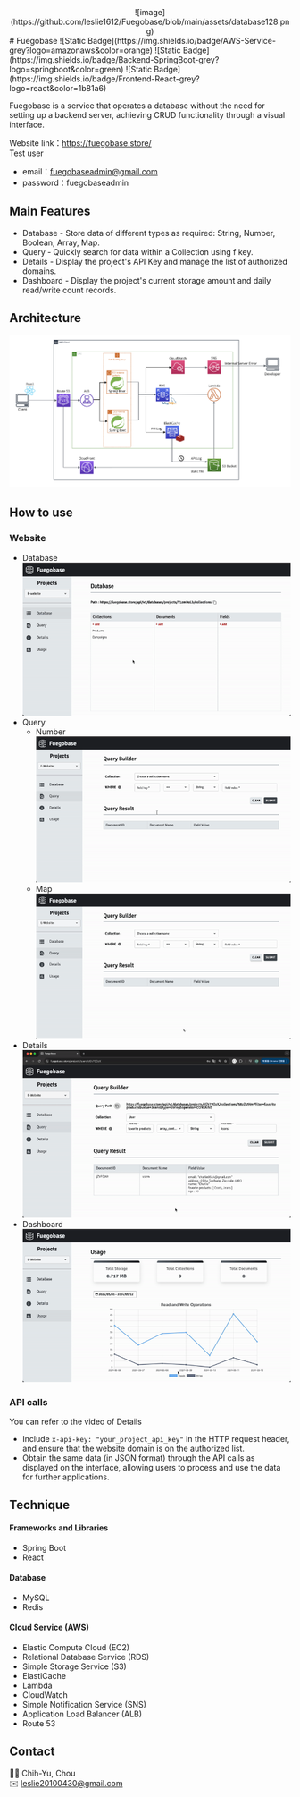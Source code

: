 <center>![image](https://github.com/leslie1612/Fuegobase/blob/main/assets/database128.png)</center>
# Fuegobase
![Static Badge](https://img.shields.io/badge/AWS-Service-grey?logo=amazonaws&color=orange) ![Static Badge](https://img.shields.io/badge/Backend-SpringBoot-grey?logo=springboot&color=green) 
![Static Badge](https://img.shields.io/badge/Frontend-React-grey?logo=react&color=1b81a6)

Fuegobase is a service that operates a database without the need for setting up a backend server, achieving CRUD functionality through a visual interface.  

Website link：https://fuegobase.store/  
Test user  
- email：fuegobaseadmin@gmail.com   
- password：fuegobaseadmin  

## Main Features
- Database - Store data of different types as required: String, Number, Boolean, Array, Map.
- Query - Quickly search for data within a Collection using f key.
- Details - Display the project's API Key and manage the list of authorized domains.
- Dashboard - Display the project's current storage amount and daily read/write count records.

## Architecture
![image](https://github.com/leslie1612/Fuegobase/blob/main/assets/fuegobase-infrastructure.png)

## How to use
### Website 
- Database
![image](https://github.com/leslie1612/Fuegobase/blob/main/assets/fuegobase-database-converter.gif)
- Query
	- Number     
	![image](https://github.com/leslie1612/Fuegobase/blob/main/assets/fuegobase-query-number-converter.gif)    
	- Map    
   	![image](https://github.com/leslie1612/Fuegobase/blob/main/assets/fuegobase-query-map-converter.gif)    
- Details    
  	![image](https://github.com/leslie1612/Fuegobase/blob/main/assets/fuegobase-details-converter.gif)     
- Dashboard     
	![image](https://github.com/leslie1612/Fuegobase/blob/main/assets/fuegobase-date-pick-converter.gif)     

### API calls
You can refer to the video of Details
- Include `x-api-key: "your_project_api_key"` in the HTTP request header, and ensure that the website domain is on the authorized list.
- Obtain the same data (in JSON format) through the API calls as displayed on the interface, allowing users to process and use the data for further applications.

## Technique
#### Frameworks and Libraries
- Spring Boot
- React
#### Database 
- MySQL
- Redis
#### Cloud Service (AWS)
- Elastic Compute Cloud (EC2)
- Relational Database Service (RDS)
- Simple Storage Service (S3)
- ElastiCache
- Lambda
- CloudWatch
- Simple Notification Service (SNS)
- Application Load Balancer (ALB)
- Route 53

## Contact
🧑‍💻 Chih-Yu, Chou   
✉️ leslie20100430@gmail.com
